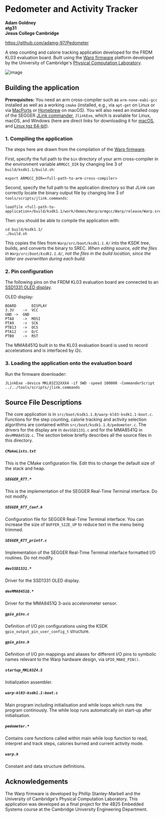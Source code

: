 # Pedometer and Activity Tracker
**Adam Goldney  
atg31  
Jesus College Cambridge**

https://github.com/adamg-97/Pedometer

A step counting and calorie tracking application developed for the FRDM KL03 evaluation board. Built using the [Warp firmware](https://github.com/physical-computation/Warp-firmware) platform developed by the University of Cambridge's [Physical Computation Laboratory](http://physcomp.eng.cam.ac.uk). 

![image](doc/setup.jpg)

## Building the application

**Prerequisites:** You need an arm cross-compiler such as `arm-none-eabi-gcc` installed as well as a working `cmake` (installed, e.g., via `apt-get` on Linux or via [MacPorts](https://www.macports.org) or [Homebrew](https://brew.sh) on macOS). You will also need an installed copy of the SEGGER [JLink commander](https://www.segger.com/downloads/jlink/), `JlinkExe`, which is available for Linux, macOS, and Windows (here are direct links for downloading it for [macOS](https://www.segger.com/downloads/jlink/JLink_MacOSX.pkg), and [Linux tgz 64-bit](https://www.segger.com/downloads/jlink/JLink_Linux_x86_64.tgz)).

### 1. Compiling the application
The steps here are drawn from the compilation of the [Warp firmware](https://github.com/physical-computation/Warp-hardware).

First, specify the full path to the `bin` directory of your arm cross-compiler in the environment variable `ARMGCC_DIR` by changing line 3 of `build/ksdk1.1/build.sh`:

	export ARMGCC_DIR=<full-path-to-arm-cross-compiler>

Second, specify the full path to the application directory so that JLink can correctly locate the binary output file by changing line 3 of `tools/scripts/jlink.commands`:

	loadfile <full-path-to-application>/build/ksdk1.1/work/demos/Warp/armgcc/Warp/release/Warp.srec

Then you should be able to compile the application with:

	cd build/ksdk1.1/
	./build.sh

This copies the files from `Warp/src/boot/ksdk1.1.0/` into the KSDK tree, builds, and converts the binary to SREC. _When editing source, edit the files in `Warp/src/boot/ksdk1.1.0/`, not the files in the build location, since the latter are overwritten during each build._

### 2. Pin configuration
The following pins on the FRDM KL03 evaluation board are connected to an [SSD1331 OLED display](https://www.adafruit.com/product/684).

OLED display:
```
BOARD		DISPLAY
3.3V	->	VCC
GND	->	GND
PTA8	->	MOSI
PTA9	->	SCK
PTB13	->	OCS
PTA12	->	D/C
PTB0	->	RST

```

The MMA8451Q built in to the KL03 evaluation board is used to record accelerations and is interfaced by i2c.

### 3. Loading the application onto the evaluation board
Run the firmware downloader:

	JLinkExe -device MKL03Z32XXX4 -if SWD -speed 100000 -CommanderScript ../../tools/scripts/jlink.commands

## Source File Descriptions
The core application is in `src/boot/ksdk1.1.0/warp-kl03-ksdk1.1-boot.c`. Functions for the step counting, calorie tracking and activity selection algorithms are contained within `src/boot/ksdk1.1.0/pedometer.c`. The drivers for the display are in `devSSD1331.c` and for the MMA8541Q in `devMMA8451Q.c`. The section below briefly describes all the source files in this directory. 

##### `CMakeLists.txt`
This is the CMake configuration file. Edit this to change the default size of the stack and heap.

##### `SEGGER_RTT.*`
This is the implementation of the SEGGER Real-Time Terminal interface. Do not modify.

##### `SEGGER_RTT_Conf.h`
Configuration file for SEGGER Real-Time Terminal interface. You can increase the size of `BUFFER_SIZE_UP` to reduce text in the menu being trimmed.

##### `SEGGER_RTT_printf.c`
Implementation of the SEGGER Real-Time Terminal interface formatted I/O routines. Do not modify.

##### `devSSD1331.*`
Driver for the SSD1331 OLED display.

##### `devMMA8451Q.*`
Driver for the MMA8451Q 3-axis accelerometer sensor.

##### `gpio_pins.c`
Definition of I/O pin configurations using the KSDK `gpio_output_pin_user_config_t` structure.

##### `gpio_pins.h`
Definition of I/O pin mappings and aliases for different I/O pins to symbolic names relevant to the Warp hardware design, via `GPIO_MAKE_PIN()`.

##### `startup_MKL03Z4.S`
Initialization assembler.

##### `warp-kl03-ksdk1.1-boot.c`
Main program including initialisation and while loops which runs the program continously. The while loop runs automatically on start-up after initialisation.

##### `pedometer.*`
Contains core functions called within main while loop function to read, interpret and track steps, calories burned and current activity mode.

##### `warp.h`
Constant and data structure definitions.

## Acknowledgements
The Warp firmware is developed by Phillip Stanley-Marbell and the University of Cambridge's Physical Computation Laboratory. This application was developed as a final project for the 4B25 Embedded Systems course at the Cambridge University Engineering Department.
